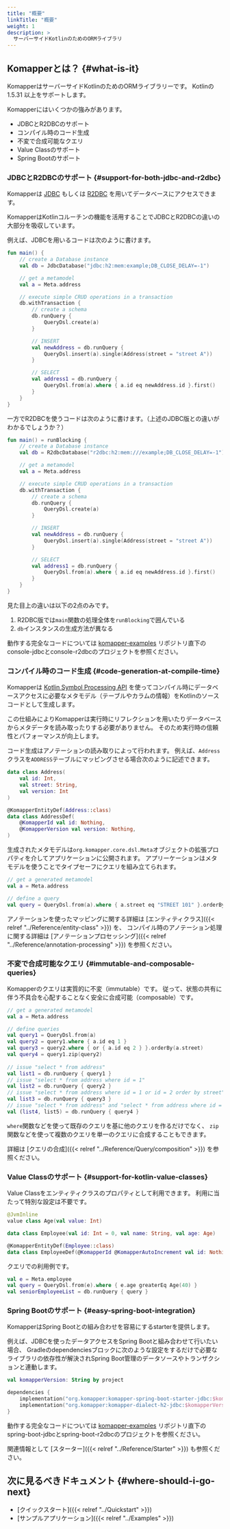 ```yaml
---
title: "概要"
linkTitle: "概要"
weight: 1
description: >
  サーバーサイドKotlinのためのORMライブラリ
---
```


## Komapperとは？ {#what-is-it}

KomapperはサーバーサイドKotlinのためのORMライブラリーです。
Kotlinの 1.5.31 以上をサポートします。

Komapperにはいくつかの強みがあります。

- JDBCとR2DBCのサポート
- コンパイル時のコード生成
- 不変で合成可能なクエリ
- Value Classのサポート
- Spring Bootのサポート

### JDBCとR2DBCのサポート {#support-for-both-jdbc-and-r2dbc}

Komapperは [JDBC](https://jcp.org/en/jsr/detail?id=221) もしくは
[R2DBC](https://r2dbc.io/) を用いてデータベースにアクセスできます。

KomapperはKotlinコルーチンの機能を活用することでJDBCとR2DBCの違いの大部分を吸収しています。

例えば、JDBCを用いるコードは次のように書けます。

```kotlin
fun main() {
    // create a Database instance
    val db = JdbcDatabase("jdbc:h2:mem:example;DB_CLOSE_DELAY=-1")

    // get a metamodel
    val a = Meta.address

    // execute simple CRUD operations in a transaction
    db.withTransaction {
        // create a schema
        db.runQuery {
            QueryDsl.create(a)
        }

        // INSERT
        val newAddress = db.runQuery {
            QueryDsl.insert(a).single(Address(street = "street A"))
        }

        // SELECT
        val address1 = db.runQuery {
            QueryDsl.from(a).where { a.id eq newAddress.id }.first()
        }
    }
}
```

一方でR2DBCを使うコードは次のように書けます。（上述のJDBC版との違いがわかるでしょうか？）

```kotlin
fun main() = runBlocking {
    // create a Database instance
    val db = R2dbcDatabase("r2dbc:h2:mem:///example;DB_CLOSE_DELAY=-1")

    // get a metamodel
    val a = Meta.address

    // execute simple CRUD operations in a transaction
    db.withTransaction {
        // create a schema
        db.runQuery {
            QueryDsl.create(a)
        }

        // INSERT
        val newAddress = db.runQuery {
            QueryDsl.insert(a).single(Address(street = "street A"))
        }

        // SELECT
        val address1 = db.runQuery {
            QueryDsl.from(a).where { a.id eq newAddress.id }.first()
        }
    }
}
```

見た目上の違いは以下の2点のみです。

1. R2DBC版では`main`関数の処理全体を`runBlocking`で囲んでいる
2. `db`インスタンスの生成方法が異なる

動作する完全なコードについては [komapper-examples](https://github.com/komapper/komapper-examples)
リポジトリ直下のconsole-jdbcとconsole-r2dbcのプロジェクトを参照ください。

### コンパイル時のコード生成 {#code-generation-at-compile-time}

Komapperは [Kotlin Symbol Processing API](https://github.com/google/ksp)
を使ってコンパイル時にデータベースアクセスに必要なメタモデル（テーブルやカラムの情報）をKotlinのソースコードとして生成します。

この仕組みによりKomapperは実行時にリフレクションを用いたりデータベースからメタデータを読み取ったりする必要がありません。
そのため実行時の信頼性とパフォーマンスが向上します。

コード生成はアノテーションの読み取りによって行われます。
例えば、`Address`クラスを`ADDRESS`テーブルにマッピングさせる場合次のように記述できます。

```kotlin
data class Address(
    val id: Int,
    val street: String,
    val version: Int
)

@KomapperEntityDef(Address::class)
data class AddressDef(
    @KomapperId val id: Nothing,
    @KomapperVersion val version: Nothing,
)
```

生成されたメタモデルは`org.komapper.core.dsl.Meta`オブジェクトの拡張プロパティを介してアプリケーションに公開されます。
アプリーケーションはメタモデルを使うことでタイプセーフにクエリを組み立てられます。

```kotlin
// get a generated metamodel
val a = Meta.address

// define a query
val query = QueryDsl.from(a).where { a.street eq "STREET 101" }.orderBy(a.id)
```

アノテーションを使ったマッピングに関する詳細は
[エンティティクラス]({{< relref "../Reference/entity-class" >}}) を、
コンパイル時のアノテーション処理に関する詳細は
[アノテーションプロセッシング]({{< relref "../Reference/annotation-processing" >}}) を参照ください。

### 不変で合成可能なクエリ {#immutable-and-composable-queries}

Komapperのクエリは実質的に不変（immutable）です。
従って、状態の共有に伴う不具合を心配することなく安全に合成可能（composable）です。

```kotlin
// get a generated metamodel
val a = Meta.address

// define queries
val query1 = QueryDsl.from(a)
val query2 = query1.where { a.id eq 1 }
val query3 = query2.where { or { a.id eq 2 } }.orderBy(a.street)
val query4 = query1.zip(query2)
    
// issue "select * from address"
val list1 = db.runQuery { query1 }
// issue "select * from address where id = 1"
val list2 = db.runQuery { query2 }
// issue "select * from address where id = 1 or id = 2 order by street"
val list3 = db.runQuery { query3 }
// issue "select * from address" and "select * from address where id = 1"
val (list4, list5) = db.runQuery { query4 }
```

`where`関数などを使って既存のクエリを基に他のクエリを作るだけでなく、
`zip`関数などを使って複数のクエリを単一のクエリに合成することもできます。

詳細は [クエリの合成]({{< relref "../Reference/Query/composition" >}}) を参照ください。

### Value Classのサポート {#support-for-kotlin-value-classes}

Value Classをエンティティクラスのプロパティとして利用できます。 利用に当たって特別な設定は不要です。

```kotlin
@JvmInline
value class Age(val value: Int)

data class Employee(val id: Int = 0, val name: String, val age: Age)

@KomapperEntityDef(Employee::class)
data class EmployeeDef(@KomapperId @KomapperAutoIncrement val id: Nothing)
```

クエリでの利用例です。

```kotlin
val e = Meta.employee
val query = QueryDsl.from(e).where { e.age greaterEq Age(40) }
val seniorEmployeeList = db.runQuery { query }
```

### Spring Bootのサポート {#easy-spring-boot-integration}

KomapperはSpring Bootとの組み合わせを容易にするstarterを提供します。

例えば、JDBCを使ったデータアクセスをSpring Bootと組み合わせて行いたい場合、
Gradleのdependenciesブロックに次のような設定をするだけで必要なライブラリの依存性が解決されSpring Boot管理のデータソースやトランザクションと連動します。

```kotlin
val komapperVersion: String by project

dependencies {
    implementation("org.komapper:komapper-spring-boot-starter-jdbc:$komapperVersion")
    implementation("org.komapper:komapper-dialect-h2-jdbc:$komapperVersion")
}
```

動作する完全なコードについては [komapper-examples](https://github.com/komapper/komapper-examples)
リポジトリ直下のspring-boot-jdbcとspring-boot-r2dbcのプロジェクトを参照ください。

関連情報として [スターター]({{< relref "../Reference/Starter" >}}) も参照ください。

## 次に見るべきドキュメント {#where-should-i-go-next}

* [クイックスタート]({{< relref "../Quickstart" >}})
* [サンプルアプリケーション]({{< relref "../Examples" >}})


